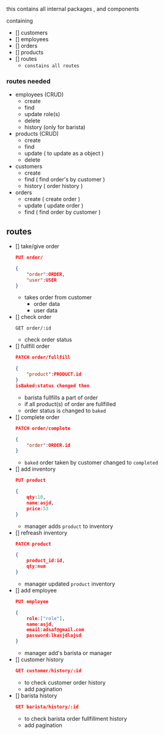 this contains all internal packages , and components

containing

- [] customers
- [] employees
- [] orders
- [] products
- [] routes
  - `constains all routes`
### routes needed
- employees (CRUD)
    - create
    - find
    - update role(s)
    - delete
    - history (only for barista)
- products (CRUD)
    - create
    - find
    - update ( to update as a object )
    - delete        
- customers
    - create
    - find ( find order's by customer )
    - history ( order history )
- orders
    - create ( create order )
    - update ( update order )
    - find ( find order by customer )



## routes

- [] take/give order
    ```json
    PUT order/

    {
        "order":ORDER,
        "user":USER
    }
    ```
    - takes order from customer
        - order data
        - user data
- [] check order
    ```
    GET order/:id
    ```
    - check order status
- [] fullfill order
    ```json
    PATCH order/fullfill

    {  
        "product":PRODUCT.id
    }
    isBaked:status chenged then 
    ```
    - barista fullfills a part of order
    - if all product(s) of order are fullfilled
    - order status is changed to `baked`
- [] complete order
    ```json
    PATCH order/complete

    {
        "order":ORDER.id
    }
    ```
    - `baked` order taken by customer changed to `completed`
- [] add inventory
    ```json
    PUT product

    {
        qty:10,
        name:asjd,
        price:53
    }

    ```
    - manager adds `product` to inventory
- [] refreash inventory
    ```json
    PATCH product

    {   
        product_id:id,
        qty:num
    }
    ```
    - manager updated `product` inventory
- [] add employee
    ```json
    PUT employee

    {
        role:["role"],
        name:asjd,
        email:adsaf@gmail.com
        password:lkasjdlajsd
    }
    ```
    - manager add's barista or manager
- [] customer history
    ```json
    GET customer/history/:id
    ```
    - to check customer order history
    - add pagination
- [] barista  history
    ```json
    GET barista/history/:id
    ```
    - to check barista order fullfillment history
    - add pagination
